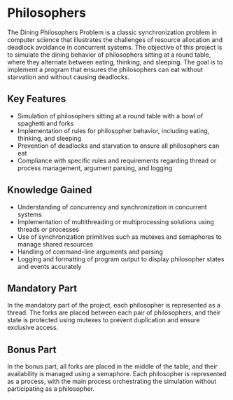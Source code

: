 # Philosophers

The Dining Philosophers Problem is a classic synchronization problem in computer science that illustrates the challenges of resource allocation and deadlock avoidance in concurrent systems. The objective of this project is to simulate the dining behavior of philosophers sitting at a round table, where they alternate between eating, thinking, and sleeping. The goal is to implement a program that ensures the philosophers can eat without starvation and without causing deadlocks.

## Key Features

- Simulation of philosophers sitting at a round table with a bowl of spaghetti and forks
- Implementation of rules for philosopher behavior, including eating, thinking, and sleeping
- Prevention of deadlocks and starvation to ensure all philosophers can eat
- Compliance with specific rules and requirements regarding thread or process management, argument parsing, and logging

## Knowledge Gained

- Understanding of concurrency and synchronization in concurrent systems
- Implementation of multithreading or multiprocessing solutions using threads or processes
- Use of synchronization primitives such as mutexes and semaphores to manage shared resources
- Handling of command-line arguments and parsing
- Logging and formatting of program output to display philosopher states and events accurately

## Mandatory Part

In the mandatory part of the project, each philosopher is represented as a thread. The forks are placed between each pair of philosophers, and their state is protected using mutexes to prevent duplication and ensure exclusive access.

## Bonus Part

In the bonus part, all forks are placed in the middle of the table, and their availability is managed using a semaphore. Each philosopher is represented as a process, with the main process orchestrating the simulation without participating as a philosopher.
